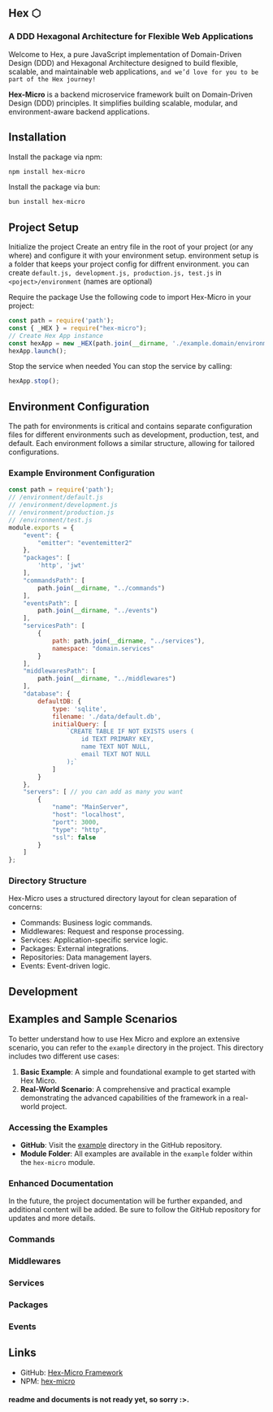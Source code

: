 ## Hex ⬡
### A DDD Hexagonal Architecture for Flexible Web Applications

Welcome to Hex, a pure JavaScript implementation of Domain-Driven Design (DDD) and Hexagonal Architecture designed to build flexible, scalable, and maintainable web applications, `and we’d love for you to be part of the Hex journey!`

**Hex-Micro** is a backend microservice framework built on Domain-Driven Design (DDD) principles. It simplifies building scalable, modular, and environment-aware backend applications. 

## Installation

Install the package via npm:

```bash
npm install hex-micro
```
Install the package via bun:

```bash
bun install hex-micro
```
## Project Setup

Initialize the project Create an entry file in the root of your project (or any where) and configure it with your environment setup. environment setup is a folder that keeps your project config for diffrent environment. you can create `default.js, development.js, production.js, test.js` in `<poject>/environment` (names are optional)

Require the package Use the following code to import Hex-Micro in your project:
```javascript
const path = require('path');
const { _HEX } = require("hex-micro");
// Create Hex App instance
const hexApp = new _HEX(path.join(__dirname, './example.domain/environments')); // environment path inside your domain
hexApp.launch();
```
   
Stop the service when needed You can stop the service by calling:
```javascript
hexApp.stop();
```

## Environment Configuration

The path for environments is critical and contains separate configuration files for different environments such as development, production, test, and default. Each environment follows a similar structure, allowing for tailored configurations.

### Example Environment Configuration
```javascript
const path = require('path');
// /environment/default.js
// /environment/development.js
// /environment/production.js
// /environment/test.js
module.exports = {
    "event": {
        "emitter": "eventemitter2"
    },
    "packages": [
        'http', 'jwt' 
    ],
    "commandsPath": [
        path.join(__dirname, "../commands")
    ],
    "eventsPath": [
        path.join(__dirname, "../events")
    ],
    "servicesPath": [
        {
            path: path.join(__dirname, "../services"),
            namespace: "domain.services"
        }
    ],
    "middlewaresPath": [
        path.join(__dirname, "../middlewares")
    ],
    "database": {
        defaultDB: {
            type: 'sqlite',
            filename: './data/default.db',
            initialQuery: [
                `CREATE TABLE IF NOT EXISTS users (
                    id TEXT PRIMARY KEY,
                    name TEXT NOT NULL,
                    email TEXT NOT NULL
                );`
            ]
        }
    },
    "servers": [ // you can add as many you want
        {
            "name": "MainServer",
            "host": "localhost",
            "port": 3000,
            "type": "http",
            "ssl": false
        }
    ]
};
```
### Directory Structure

Hex-Micro uses a structured directory layout for clean separation of concerns:
- Commands: Business logic commands.
- Middlewares: Request and response processing.
- Services: Application-specific service logic.
- Packages: External integrations.
- Repositories: Data management layers.
- Events: Event-driven logic.

## Development 
## Examples and Sample Scenarios

To better understand how to use Hex Micro and explore an extensive scenario, you can refer to the `example` directory in the project. This directory includes two different use cases:

1. **Basic Example**: A simple and foundational example to get started with Hex Micro.
2. **Real-World Scenario**: A comprehensive and practical example demonstrating the advanced capabilities of the framework in a real-world project.

### Accessing the Examples
- **GitHub**: Visit the [example](https://github.com/Tariux/hex/tree/main/example) directory in the GitHub repository.
- **Module Folder**: All examples are available in the `example` folder within the `hex-micro` module.

### Enhanced Documentation
In the future, the project documentation will be further expanded, and additional content will be added. Be sure to follow the GitHub repository for updates and more details.

### Commands 

### Middlewares 

### Services 

### Packages 

### Events 

## Links

- GitHub: [Hex-Micro Framework](https://github.com/Tariux/hex)
- NPM: [hex-micro](https://www.npmjs.com/package/hex-micro)

#### readme and documents is not ready yet, so sorry :>.